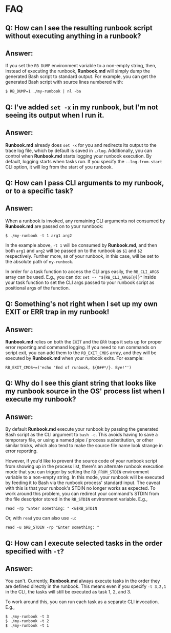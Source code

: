 # FAQ

## Q: How can I see the resulting runbook script without executing anything in a runbook?
## Answer:
If you set the `RB_DUMP` environment variable to a non-empty string, then,
instead of executing the runbook, **Runbook.md** will simply dump the generated
Bash script to standard output. For example, you can get the generated Bash
script with source lines numbered with:

    $ RB_DUMP=1 ./my-runbook | nl -ba

## Q: I've added `set -x` in my runbook, but I'm not seeing its output when I run it.
## Answer:
**Runbook.md** already does `set -x` for you and redirects its output to the
trace log file, which by default is saved in `./log`. Additionally, you can
control when **Runbook.md** starts logging your runbook execution. By default,
logging starts when tasks run. If you specify the `--log-from-start` CLI
option, it will log from the start of you runbook.

## Q: How can I pass CLI arguments to my runbook, or to a specific task?
## Answer:
When a runbook is invoked, any remaining CLI arguments not consumed by
**Runbook.md** are passed on to your runnbook:

    $ ./my-runbook -t 1 arg1 arg2

In the example above, `-t 1` will be consumed by **Runbook.md**, and then both
`arg1` and `arg2` will be passed on to the runbook as `$1` and `$2`
respectively.  Further more, `$0` of your runbook, in this case, will be set to
the absolute path of `my-runbook`.

In order for a task function to access the CLI args easily, the `RB_CLI_ARGS`
array can be used. E.g., you can do: `set -- "${RB_CLI_ARGS[@]}"` inside your
task function to set the CLI args passed to your runbook script as positional
args of the function.

## Q: Something's not right when I set up my own EXIT or ERR trap in my runbook!
## Answer:
**Runbook.md** relies on both the `EXIT` and the `ERR` traps it sets up for
proper error reporting and command logging. If you need to run commands on
script exit, you can add them to the `RB_EXIT_CMDS` array, and they will be
executed by **Runbook.md** when your runbook exits. For example:

    RB_EXIT_CMDS+=('echo "End of runbook, ${0##*/}. Bye!"')

## Q: Why do I see this giant string that looks like my runbook source in the OS' process list when I execute my runbook?
## Answer:
By default **Runbook.md** execute your runbook by passing the generated Bash
script as the CLI argument to `bash -c`. This avoids having to save a temporary
file, or using a named pipe / process susbstitution, or other similar tricks,
which also tend to make the source file name look strange in error reporting.

However, if you'd like to prevent the source code of your runbook script from
showing up in the process list, there's an alternate runbook execution mode
that you can trigger by setting the `RB_FROM_STDIN` environment variable to a
non-empty string. In this mode, your runbook will be executed by feeding it to
Bash via the runbook process' standard input.  The caveat with this is that
your runbook's STDIN no longer works as expected. To work around this problem,
you can redirect your command's STDIN from the file descriptor stored in the
`RB_STDIN` environment variable. E.g.,

    read -rp "Enter something: " <&$RB_STDIN

Or, with `read` you can also use `-u`:

    read -u $RB_STDIN -rp "Enter something: "


## Q: How can I execute selected tasks in the order specified with `-t`?
## Answer:
You can't. Currently, **Runbook.md** always execute tasks in the order they are
defined directly in the runbook. This means even if you specify `-t 3,2,1`
in the CLI, the tasks will still be executed as task 1, 2, and 3.

To work around this, you can run each task as a separate CLI invocation. E.g.,

    $ ./my-runbook -t 3
    $ ./my-runbook -t 2
    $ ./my-runbook -t 1
